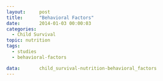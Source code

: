 ```yaml
---
layout:     post
title:      "Behavioral Factors"
date:       2014-01-03 00:00:03
categories: 
  - Child Survival
topic: nutrition
tags:       
  - studies
  - behavioral-factors

data:       child_survival-nutrition-behavioral_factors
---
```

